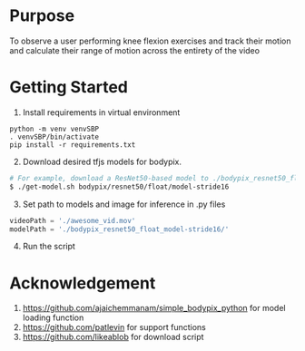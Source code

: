 # Purpose

To observe a user performing knee flexion exercises and track their motion and calculate their range of motion across the entirety of the video

# Getting Started
1. Install requirements in virtual environment

```
python -m venv venvSBP
. venvSBP/bin/activate
pip install -r requirements.txt
```

2. Download desired tfjs models for bodypix.
```bash
# For example, download a ResNet50-based model to ./bodypix_resnet50_float_model-stride16
$ ./get-model.sh bodypix/resnet50/float/model-stride16
```

3. Set path to models and image for inference in .py files
```py
videoPath = './awesome_vid.mov'
modelPath = './bodypix_resnet50_float_model-stride16/'
```
4. Run the script

# Acknowledgement
1. https://github.com/ajaichemmanam/simple_bodypix_python for model loading function
2. https://github.com/patlevin for support functions
3. https://github.com/likeablob for download script
